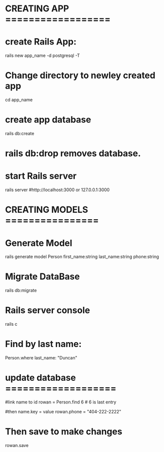 # CREATING APP ==================
# create Rails App:
rails new app_name -d postgresql -T

# Change directory to newley created app
cd app_name

# create app database
rails db:create
  # rails db:drop removes database.

# start Rails server
rails server #http://localhost:3000 or 127.0.0.1:3000



# CREATING MODELS ================
# Generate Model 
rails generate model Person first_name:string last_name:string phone:string

# Migrate DataBase
rails db:migrate

# Rails server console
rails c

# Find by last name:
Person.where last_name: "Duncan"



# update database ===================
#link name to id
rowan = Person.find 6 # 6 is last entry

#then name.key = value
rowan.phone = "404-222-2222"

# Then save to make changes
rowan.save

